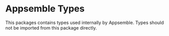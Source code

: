 # Appsemble Types

This packages contains types used internally by Appsemble. Types should not be imported from this
package directly.
